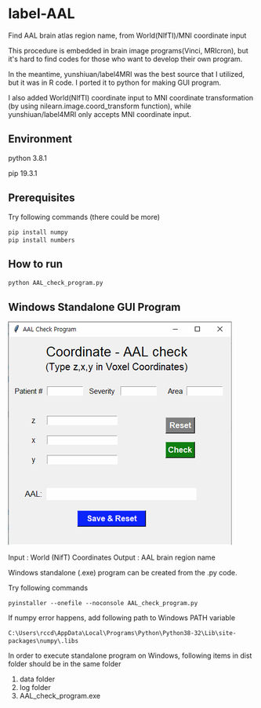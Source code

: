 # label-AAL

Find AAL brain atlas region name, from World(NIfTI)/MNI coordinate input

This procedure is embedded in brain image programs(Vinci, MRIcron), but it's hard to find codes for those who want to develop their own program.

In the meantime, yunshiuan/label4MRI was the best source that I utilized, but it was in R code. I ported it to python for making GUI program. 

I also added World(NIfTI) coordinate input to MNI coordinate transformation (by using nilearn.image.coord_transform function), while yunshiuan/label4MRI only accepts MNI coordinate input.

## Environment
python 3.8.1

pip 19.3.1

## Prerequisites
Try following commands (there could be more)
```
pip install numpy
pip install numbers
```

## How to run
```
python AAL_check_program.py
```

## Windows Standalone GUI Program
![Program Example](https://raw.githubusercontent.com/bkjung/label-AAL/master/program_example.png)

Input : World (NifT) Coordinates
Output : AAL brain region name

Windows standalone (.exe) program can be created from the .py code.

Try following commands
```
pyinstaller --onefile --noconsole AAL_check_program.py
```

If numpy error happens, add following path to Windows PATH variable
```
C:\Users\rccd\AppData\Local\Programs\Python\Python38-32\Lib\site-packages\numpy\.libs
```

In order to execute standalone program on Windows, following items in dist folder should be in the same folder

1) data folder
2) log folder
3) AAL_check_program.exe 



